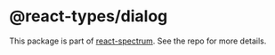 # @react-types/dialog

This package is part of [react-spectrum](https://github.com/watheia/spectrum). See the repo for more details.
